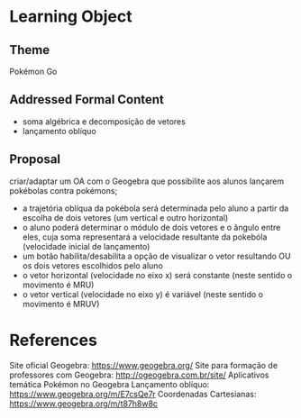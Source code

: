 # Learning Object

## Theme
Pokémon Go

## Addressed Formal Content
* soma algébrica e decomposição de vetores
* lançamento oblíquo

## Proposal
criar/adaptar um OA com o Geogebra que possibilite aos alunos lançarem pokébolas contra pokémons;
* a trajetória oblíqua da pokébola será determinada pelo aluno a partir da escolha de dois vetores (um vertical e outro horizontal)
* o aluno poderá determinar o módulo de dois vetores e o ângulo entre eles, cuja soma representará a velocidade resultante da pokebóla (velocidade inicial de lançamento)
* um botão habilita/desabilita a opção de visualizar o vetor resultando OU os dois vetores escolhidos pelo aluno
* o vetor horizontal (velocidade no eixo x) será constante (neste sentido o movimento é MRU)
* o vetor vertical (velocidade no eixo y) é variável (neste sentido o movimento é MRUV)


# References
Site oficial Geogebra: https://www.geogebra.org/
Site para formação de professores com Geogebra: http://ogeogebra.com.br/site/
Aplicativos temática Pokémon no Geogebra
Lançamento oblíquo: https://www.geogebra.org/m/E7csQe7r
Coordenadas Cartesianas: https://www.geogebra.org/m/t87h8w8c
